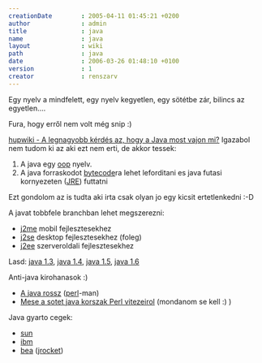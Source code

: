 ```yaml
---
creationDate        : 2005-04-11 01:45:21 +0200 
author              : admin 
title               : java 
name                : java 
layout              : wiki 
path                : java 
date                : 2006-03-26 01:48:10 +0100 
version             : 1 
creator             : renszarv 
---
```

Egy nyelv a mindfelett, egy nyelv kegyetlen, egy sötétbe zár, bilincs az egyetlen....


Fura, hogy erről nem volt még snip :)

[hupwiki - A legnagyobb kérdés az, hogy a Java most vajon mi?](http://hup.hu/wiki/index.php/Java) Igazabol nem tudom ki az aki ezt nem erti, de akkor tessek:

1.   A java egy [oop](oop.html) nyelv.
1.   A java forraskodot [bytecode](bytecode.html)ra lehet leforditani es java futasi kornyezeten ([JRE](JRE.html)) futtatni

Ezt gondolom az is tudta aki irta csak olyan jo egy kicsit ertetlenkedni :-D

A javat tobbfele branchban lehet megszerezni: 

*   [j2me](j2me.html) mobil fejlesztesekhez
*   [j2se](j2se.html) desktop fejlesztesekhez (foleg)
*   [j2ee](j2ee.html) szerveroldali fejlesztesekhez

Lasd: [java 1.3](Missing.html), [java 1.4](java%201.4.html), [java 1.5](java%201.5.html), [java 1.6](java%201.6.html)

Anti-java kirohanasok :)

*   [A java rossz](http://padre.web.elte.hu/java.html) ([perl](perl.html)-man)
*   [Mese a sotet java korszak Perl vitezeirol](http://www.oreillynet.com/pub/wlg/8317) (mondanom se kell :) )

Java gyarto cegek:

*   [sun](Sun.html)
*   [ibm](IBM.html)
*   [bea](bea.html) ([jrocket](jrocket.html))


